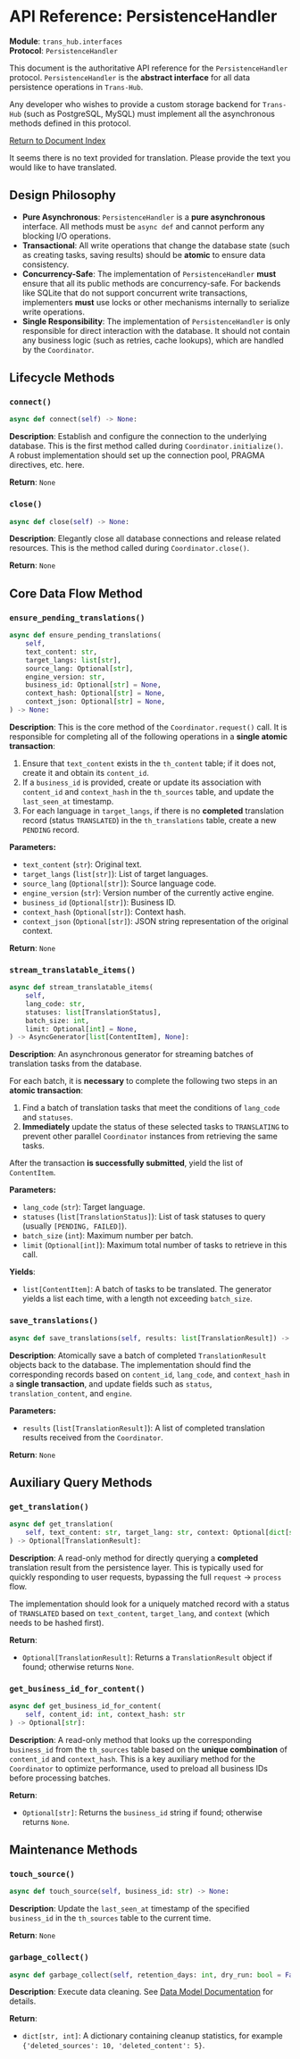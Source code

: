 # **API Reference: PersistenceHandler**

**Module**: `trans_hub.interfaces`  
**Protocol**: `PersistenceHandler`

This document is the authoritative API reference for the `PersistenceHandler` protocol. `PersistenceHandler` is the **abstract interface** for all data persistence operations in `Trans-Hub`.

Any developer who wishes to provide a custom storage backend for `Trans-Hub` (such as PostgreSQL, MySQL) must implement all the asynchronous methods defined in this protocol.

[Return to Document Index](../INDEX.md)

It seems there is no text provided for translation. Please provide the text you would like to have translated.

## **Design Philosophy**

- **Pure Asynchronous**: `PersistenceHandler` is a **pure asynchronous** interface. All methods must be `async def` and cannot perform any blocking I/O operations.
- **Transactional**: All write operations that change the database state (such as creating tasks, saving results) should be **atomic** to ensure data consistency.
- **Concurrency-Safe**: The implementation of `PersistenceHandler` **must** ensure that all its public methods are concurrency-safe. For backends like SQLite that do not support concurrent write transactions, implementers **must** use locks or other mechanisms internally to serialize write operations.
- **Single Responsibility**: The implementation of `PersistenceHandler` is only responsible for direct interaction with the database. It should not contain any business logic (such as retries, cache lookups), which are handled by the `Coordinator`.

## **Lifecycle Methods**

### `connect()`

```python
async def connect(self) -> None:
```

**Description**: Establish and configure the connection to the underlying database. This is the first method called during `Coordinator.initialize()`. A robust implementation should set up the connection pool, PRAGMA directives, etc. here.

**Return**: `None`

### `close()`

```python
async def close(self) -> None:
```

**Description**: Elegantly close all database connections and release related resources. This is the method called during `Coordinator.close()`.

**Return**: `None`

## **Core Data Flow Method**

### `ensure_pending_translations()`

```python
async def ensure_pending_translations(
    self,
    text_content: str,
    target_langs: list[str],
    source_lang: Optional[str],
    engine_version: str,
    business_id: Optional[str] = None,
    context_hash: Optional[str] = None,
    context_json: Optional[str] = None,
) -> None:
```

**Description**: This is the core method of the `Coordinator.request()` call. It is responsible for completing all of the following operations in a **single atomic transaction**:

1. Ensure that `text_content` exists in the `th_content` table; if it does not, create it and obtain its `content_id`.  
2. If a `business_id` is provided, create or update its association with `content_id` and `context_hash` in the `th_sources` table, and update the `last_seen_at` timestamp.  
3. For each language in `target_langs`, if there is no **completed** translation record (status `TRANSLATED`) in the `th_translations` table, create a new `PENDING` record.

**Parameters:**

- `text_content` (`str`): Original text.
- `target_langs` (`list[str]`): List of target languages.
- `source_lang` (`Optional[str]`): Source language code.
- `engine_version` (`str`): Version number of the currently active engine.
- `business_id` (`Optional[str]`): Business ID.
- `context_hash` (`Optional[str]`): Context hash.
- `context_json` (`Optional[str]`): JSON string representation of the original context.

**Return**: `None`

### `stream_translatable_items()`

```python
async def stream_translatable_items(
    self,
    lang_code: str,
    statuses: list[TranslationStatus],
    batch_size: int,
    limit: Optional[int] = None,
) -> AsyncGenerator[list[ContentItem], None]:
```

**Description**: An asynchronous generator for streaming batches of translation tasks from the database.

For each batch, it is **necessary** to complete the following two steps in an **atomic transaction**:

1. Find a batch of translation tasks that meet the conditions of `lang_code` and `statuses`.  
2. **Immediately** update the status of these selected tasks to `TRANSLATING` to prevent other parallel `Coordinator` instances from retrieving the same tasks.

After the transaction **is successfully submitted**, yield the list of `ContentItem`.

**Parameters:**

- `lang_code` (`str`): Target language.
- `statuses` (`list[TranslationStatus]`): List of task statuses to query (usually `[PENDING, FAILED]`).
- `batch_size` (`int`): Maximum number per batch.
- `limit` (`Optional[int]`): Maximum total number of tasks to retrieve in this call.

**Yields**:

- `list[ContentItem]`: A batch of tasks to be translated. The generator yields a list each time, with a length not exceeding `batch_size`.

### `save_translations()`

```python
async def save_translations(self, results: list[TranslationResult]) -> None:
```

**Description**: Atomically save a batch of completed `TranslationResult` objects back to the database. The implementation should find the corresponding records based on `content_id`, `lang_code`, and `context_hash` in a **single transaction**, and update fields such as `status`, `translation_content`, and `engine`.

**Parameters:**

- `results` (`list[TranslationResult]`): A list of completed translation results received from the `Coordinator`.

**Return**: `None`

## **Auxiliary Query Methods**

### `get_translation()`

```python
async def get_translation(
    self, text_content: str, target_lang: str, context: Optional[dict[str, Any]] = None,
) -> Optional[TranslationResult]:
```

**Description**: A read-only method for directly querying a **completed** translation result from the persistence layer. This is typically used for quickly responding to user requests, bypassing the full `request` -> `process` flow.

The implementation should look for a uniquely matched record with a status of `TRANSLATED` based on `text_content`, `target_lang`, and `context` (which needs to be hashed first).

**Return**:

- `Optional[TranslationResult]`: Returns a `TranslationResult` object if found; otherwise returns `None`.

### `get_business_id_for_content()`

```python
async def get_business_id_for_content(
    self, content_id: int, context_hash: str
) -> Optional[str]:
```

**Description**: A read-only method that looks up the corresponding `business_id` from the `th_sources` table based on the **unique combination** of `content_id` and `context_hash`. This is a key auxiliary method for the `Coordinator` to optimize performance, used to preload all business IDs before processing batches.

**Return**:

- `Optional[str]`: Returns the `business_id` string if found; otherwise returns `None`.

## **Maintenance Methods**

### `touch_source()`

```python
async def touch_source(self, business_id: str) -> None:
```

**Description**: Update the `last_seen_at` timestamp of the specified `business_id` in the `th_sources` table to the current time.

**Return**: `None`

### `garbage_collect()`

```python
async def garbage_collect(self, retention_days: int, dry_run: bool = False) -> dict[str, int]:
```

**Description**: Execute data cleaning. See [Data Model Documentation](../architecture/02_data_model.md#3-garbage-collection-gc) for details.

**Return**:

- `dict[str, int]`: A dictionary containing cleanup statistics, for example `{'deleted_sources': 10, 'deleted_content': 5}`.
